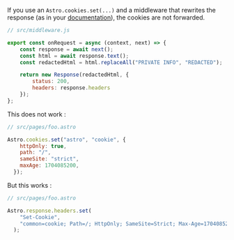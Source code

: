 If you use an `Astro.cookies.set(...)` and a middleware that rewrites the response (as in your [documentation](https://docs.astro.build/fr/guides/middleware/#example-redacting-sensitive-information)), the cookies are not forwarded.

```javascript
// src/middleware.js

export const onRequest = async (context, next) => {
    const response = await next();
    const html = await response.text();
    const redactedHtml = html.replaceAll("PRIVATE INFO", "REDACTED");

    return new Response(redactedHtml, {
        status: 200,
        headers: response.headers
    });
};
```

This does not work :
```javascript
// src/pages/foo.astro

Astro.cookies.set("astro", "cookie", {
    httpOnly: true,
    path: "/",
    sameSite: "strict",
    maxAge: 1704085200,
  });
```

But this works :
```javascript
// src/pages/foo.astro

Astro.response.headers.set(
    "Set-Cookie",
    "common=cookie; Path=/; HttpOnly; SameSite=Strict; Max-Age=1704085200",
  );
```